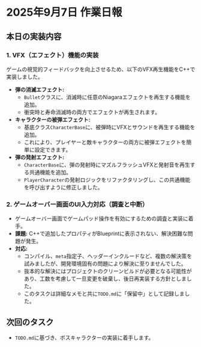 # 2025年9月7日 作業日報

## 本日の実装内容

### 1. VFX（エフェクト）機能の実装

ゲームの視覚的フィードバックを向上させるため、以下のVFX再生機能をC++で実装しました。

-   **弾の消滅エフェクト:**
    -   `Bullet`クラスに、消滅時に任意のNiagaraエフェクトを再生する機能を追加。
    -   衝突時と寿命消滅時の両方でエフェクトが再生されます。
-   **キャラクターの被弾エフェクト:**
    -   基底クラス`CharacterBase`に、被弾時にVFXとサウンドを再生する機能を追加。
    -   これにより、プレイヤーと敵キャラクターの両方に被弾エフェクトを簡単に設定できます。
-   **弾の発射エフェクト:**
    -   `CharacterBase`に、弾の発射時にマズルフラッシュVFXと発射音を再生する共通機能を追加。
    -   `PlayerCharacter`の発射ロジックをリファクタリングし、この共通機能を呼び出すように修正しました。

### 2. ゲームオーバー画面のUI入力対応（調査と中断）

-   ゲームオーバー画面でゲームパッド操作を有効にするための調査と実装に着手。
-   **課題:** C++で追加したプロパティがBlueprintに表示されない、解決困難な問題が発生。
-   **対応:**
    -   コンパイル、`meta`指定子、ヘッダーインクルードなど、複数の解決策を試みましたが、開発環境固有の問題により解決に至りませんでした。
    -   抜本的な解決にはプロジェクトのクリーンビルドが必要となる可能性があり、工数を考慮して一旦変更を破棄し、後日再実装する方針としました。
    -   このタスクは詳細なメモと共に`TODO.md`に「保留中」として記録しました。

## 次回のタスク

-   `TODO.md`に基づき、ボスキャラクターの実装に着手します。

